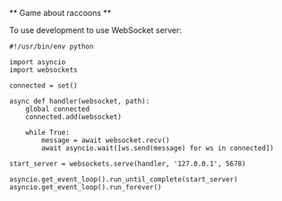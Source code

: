 ** Game about raccoons **


To use development to use WebSocket server:

```
#!/usr/bin/env python

import asyncio
import websockets

connected = set()

async def handler(websocket, path):
    global connected
    connected.add(websocket)

    while True:
        message = await websocket.recv()
        await asyncio.wait([ws.send(message) for ws in connected])

start_server = websockets.serve(handler, '127.0.0.1', 5678)

asyncio.get_event_loop().run_until_complete(start_server)
asyncio.get_event_loop().run_forever()
```

